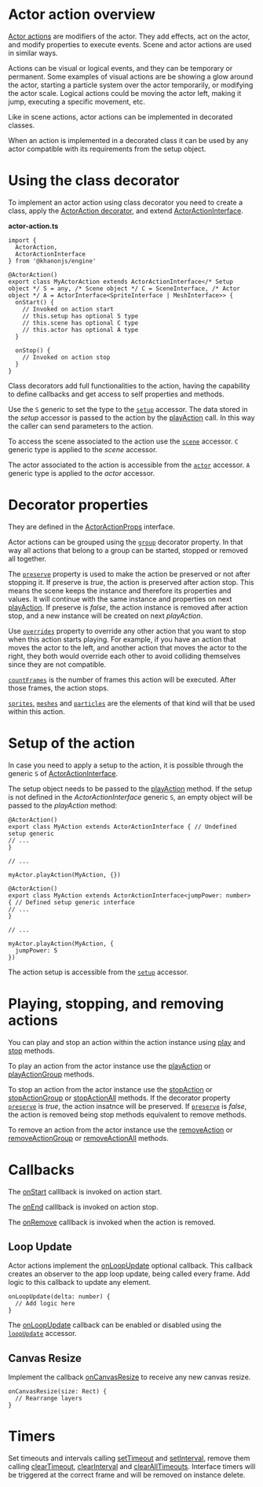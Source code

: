 # Actor action overview

[Actor actions](https://khanonjs.com/api-docs/modules/decorators_actor_actor_action.html) are modifiers of the actor. They add effects, act on the actor, and modify properties to execute events. Scene and actor actions are used in similar ways.

Actions can be visual or logical events, and they can be temporary or permanent. Some examples of visual actions are be showing a glow around the actor, starting a particle system over the actor temporarily, or modifying the actor scale. Logical actions could be moving the actor left, making it jump, executing a specific movement, etc.

Like in scene actions, actor actions can be implemented in decorated classes.

When an action is implemented in a decorated class it can be used by any actor compatible with its requirements from the setup object.

# Using the class decorator

To implement an actor action using class decorator you need to create a class, apply the [ActorAction decorator](https://khanonjs.com/api-docs/functions/decorators_actor_actor_action.ActorAction.html), and extend
[ActorActionInterface](https://khanonjs.com/api-docs/classes/decorators_actor_actor_action.ActorActionInterface.html).

**actor-action.ts**
```
import {
  ActorAction,
  ActorActionInterface
} from '@khanonjs/engine'

@ActorAction()
export class MyActorAction extends ActorActionInterface</* Setup object */ S = any, /* Scene object */ C = SceneInterface, /* Actor object */ A = ActorInterface<SpriteInterface | MeshInterface>> {
  onStart() {
    // Invoked on action start
    // this.setup has optional S type
    // this.scene has optional C type
    // this.actor has optional A type
  }

  onStop() {
    // Invoked on action stop
  }
}

```

Class decorators add full functionalities to the action, having the capability to define callbacks and get access to self properties and methods.

Use the `S` generic to set the type to the [`setup`](https://khanonjs.com/api-docs/classes/decorators_actor_actor_action.ActorActionInterface.html#setup) accessor. The data stored in the *setup* accessor is passed to the action by the [playAction](https://khanonjs.com/api-docs/classes/decorators_actor.ActorInterface.html#playAction) call. In this way the caller can send parameters to the action.

To access the scene associated to the action use the [`scene`](https://khanonjs.com/api-docs/classes/decorators_actor_actor_action.ActorActionInterface.html#scene) accessor. `C` generic type is applied to the *scene* accessor.

The actor associated to the action is accessible from the [`actor`](https://khanonjs.com/api-docs/classes/decorators_actor_actor_action.ActorActionInterface.html#actor) accessor. `A` generic type is applied to the *actor* accessor.

# Decorator properties

They are defined in the [ActorActionProps](https://khanonjs.com/api-docs/interfaces/decorators_actor_actor_action.ActorActionProps.html) interface.

Actor actions can be grouped using the [`group`](https://khanonjs.com/api-docs/interfaces/decorators_actor_actor_action.ActorActionProps.html#group) decorator property. In that way all actions that belong to a group can be started, stopped or removed all together.

The [`preserve`](https://khanonjs.com/api-docs/interfaces/decorators_actor_actor_action.ActorActionProps.html#preserve) property is used to make the action be preserved or not after stopping it. If preserve is *true*, the action is preserved after action stop. This means the scene keeps the instance and therefore its properties and values. It will continue with the same instance and properties on next [playAction](https://khanonjs.com/api-docs/classes/decorators_actor.ActorInterface.html#playAction). If preserve is *false*, the action instance is removed after action stop, and a new instance will be created on next *playAction*.

Use [`overrides`](https://khanonjs.com/api-docs/interfaces/decorators_actor_actor_action.ActorActionProps.html#overrides) property to override any other action that you want to stop when this action starts playing. For example, if you have an action that moves the actor to the left, and another action that moves the actor to the right, they both would override each other to avoid colliding themselves since they are not compatible.

[`countFrames`](https://khanonjs.com/api-docs/interfaces/decorators_actor_actor_action.ActorActionProps.html#countFrames) is the number of frames this action will be executed. After those frames, the action stops.

[`sprites`](https://khanonjs.com/api-docs/interfaces/decorators_actor_actor_action.ActorActionProps.html#sprites), [`meshes`](https://khanonjs.com/api-docs/interfaces/decorators_actor_actor_action.ActorActionProps.html#meshes) and [`particles`](https://khanonjs.com/api-docs/interfaces/decorators_actor_actor_action.ActorActionProps.html#particles) are the elements of that kind will that be used within this action.

# Setup of the action

In case you need to apply a setup to the action, it is possible through the generic `S` of [ActorActionInterface](https://khanonjs.com/api-docs/classes/decorators_actor_actor_action.ActorActionInterface.html).

The setup object needs to be passed to the [playAction](https://khanonjs.com/api-docs/classes/decorators_actor.ActorInterface.html#playAction) method. If the setup is not defined in the *ActorActionInterface* generic `S`, an empty object will be passed to the *playAction* method:
```
@ActorAction()
export class MyAction extends ActorActionInterface { // Undefined setup generic
// ...
}

// ...

myActor.playAction(MyAction, {})
```
```
@ActorAction()
export class MyAction extends ActorActionInterface<jumpPower: number> { // Defined setup generic interface
// ...
}

// ...

myActor.playAction(MyAction, {
  jumpPower: 5
})
```

The action setup is accessible from the [`setup`](https://khanonjs.com/api-docs/classes/decorators_actor_actor_action.ActorActionInterface.html#setup) accessor.

# Playing, stopping, and removing actions

You can play and stop an action within the action instance using [play](https://khanonjs.com/api-docs/classes/decorators_actor_actor_action.ActorActionInterface.html#play) and [stop](https://khanonjs.com/api-docs/classes/decorators_actor_actor_action.ActorActionInterface.html#stop) methods.

To play an action from the actor instance use the [playAction](https://khanonjs.com/api-docs/classes/decorators_actor.ActorInterface.html#playAction) or [playActionGroup](https://khanonjs.com/api-docs/classes/decorators_actor.ActorInterface.html#playActionGroup) methods.

To stop an action from the actor instance use the [stopAction](https://khanonjs.com/api-docs/classes/decorators_actor.ActorInterface.html#stopAction) or [stopActionGroup](https://khanonjs.com/api-docs/classes/decorators_actor.ActorInterface.html#stopActionGroup) or [stopActionAll](https://khanonjs.com/api-docs/classes/decorators_actor.ActorInterface.html#stopActionAll) methods. If the decorator property [`preserve`](https://khanonjs.com/api-docs/interfaces/decorators_actor_actor_action.ActorActionProps.html#preserve) is *true*, the action insatnce will be preserved. If [`preserve`](https://khanonjs.com/api-docs/interfaces/decorators_actor_actor_action.ActorActionProps.html#preserve) is *false*, the action is removed being stop methods equivalent to remove methods.

To remove an action from the actor instance use the [removeAction](https://khanonjs.com/api-docs/classes/decorators_actor.ActorInterface.html#removeAction) or [removeActionGroup](https://khanonjs.com/api-docs/classes/decorators_actor.ActorInterface.html#removeActionGroup) or [removeActionAll](https://khanonjs.com/api-docs/classes/decorators_actor.ActorInterface.html#removeActionAll) methods.

# Callbacks

The [onStart](https://khanonjs.com/api-docs/classes/decorators_actor_actor_action.ActorActionInterface.html#onStart) calllback is invoked on action start.

The [onEnd](https://khanonjs.com/api-docs/classes/decorators_actor_actor_action.ActorActionInterface.html#onEnd) calllback is invoked on action stop.

The [onRemove](https://khanonjs.com/api-docs/classes/decorators_actor_actor_action.ActorActionInterface.html#onRemove) calllback is invoked when the action is removed.

## Loop Update

Actor actions implement the [onLoopUpdate](https://khanonjs.com/api-docs/classes/decorators_actor_actor_action.ActorActionInterface.html#onLoopUpdate) optional callback. This callback creates an observer to the app loop update, being called every frame. Add logic to this callback to update any element.
```
onLoopUpdate(delta: number) {
  // Add logic here
}
```

The [onLoopUpdate](https://khanonjs.com/api-docs/classes/decorators_actor_actor_action.ActorActionInterface.html#onLoopUpdate) callback can be enabled or disabled using the [`loopUpdate`](https://khanonjs.com/api-docs/classes/decorators_actor_actor_action.ActorActionInterface.html#loopUpdate) accessor.

## Canvas Resize

Implement the callback [onCanvasResize](https://khanonjs.com/api-docs/classes/decorators_actor_actor_action.ActorActionInterface.html#onCanvasResize) to receive any new canvas resize.
```
onCanvasResize(size: Rect) {
  // Rearrange layers
}
```

# Timers

Set timeouts and intervals calling [setTimeout](https://khanonjs.com/api-docs/classes/decorators_actor_actor_action.ActorActionInterface.html#setTimeout) and [setInterval](https://khanonjs.com/api-docs/classes/decorators_actor_actor_action.ActorActionInterface.html#setInterval), remove them calling [clearTimeout](https://khanonjs.com/api-docs/classes/decorators_actor_actor_action.ActorActionInterface.html#clearTimeout), [clearInterval](https://khanonjs.com/api-docs/classes/decorators_actor_actor_action.ActorActionInterface.html#clearInterval) and [clearAllTimeouts](https://khanonjs.com/api-docs/classes/decorators_actor_actor_action.ActorActionInterface.html#clearAllTimeouts). Interface timers will be triggered at the correct frame and will be removed on instance delete.